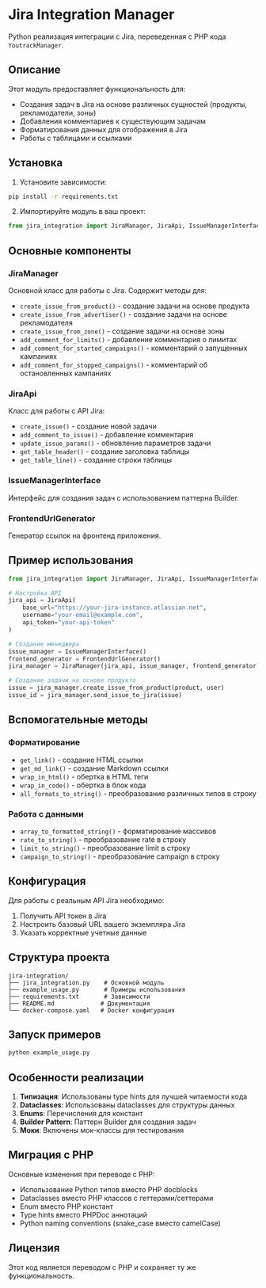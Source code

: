 # Jira Integration Manager

Python реализация интеграции с Jira, переведенная с PHP кода `YoutrackManager`.

## Описание

Этот модуль предоставляет функциональность для:
- Создания задач в Jira на основе различных сущностей (продукты, рекламодатели, зоны)
- Добавления комментариев к существующим задачам
- Форматирования данных для отображения в Jira
- Работы с таблицами и ссылками

## Установка

1. Установите зависимости:
```bash
pip install -r requirements.txt
```

2. Импортируйте модуль в ваш проект:
```python
from jira_integration import JiraManager, JiraApi, IssueManagerInterface, FrontendUrlGenerator
```

## Основные компоненты

### JiraManager
Основной класс для работы с Jira. Содержит методы для:
- `create_issue_from_product()` - создание задачи на основе продукта
- `create_issue_from_advertiser()` - создание задачи на основе рекламодателя
- `create_issue_from_zone()` - создание задачи на основе зоны
- `add_comment_for_limits()` - добавление комментария о лимитах
- `add_comment_for_started_campaigns()` - комментарий о запущенных кампаниях
- `add_comment_for_stopped_campaigns()` - комментарий об остановленных кампаниях

### JiraApi
Класс для работы с API Jira:
- `create_issue()` - создание новой задачи
- `add_comment_to_issue()` - добавление комментария
- `update_issue_params()` - обновление параметров задачи
- `get_table_header()` - создание заголовка таблицы
- `get_table_line()` - создание строки таблицы

### IssueManagerInterface
Интерфейс для создания задач с использованием паттерна Builder.

### FrontendUrlGenerator
Генератор ссылок на фронтенд приложения.

## Пример использования

```python
from jira_integration import JiraManager, JiraApi, IssueManagerInterface, FrontendUrlGenerator

# Настройка API
jira_api = JiraApi(
    base_url="https://your-jira-instance.atlassian.net",
    username="your-email@example.com",
    api_token="your-api-token"
)

# Создание менеджера
issue_manager = IssueManagerInterface()
frontend_generator = FrontendUrlGenerator()
jira_manager = JiraManager(jira_api, issue_manager, frontend_generator)

# Создание задачи на основе продукта
issue = jira_manager.create_issue_from_product(product, user)
issue_id = jira_manager.send_issue_to_jira(issue)
```

## Вспомогательные методы

### Форматирование
- `get_link()` - создание HTML ссылки
- `get_md_link()` - создание Markdown ссылки
- `wrap_in_html()` - обертка в HTML теги
- `wrap_in_code()` - обертка в блок кода
- `all_formats_to_string()` - преобразование различных типов в строку

### Работа с данными
- `array_to_formatted_string()` - форматирование массивов
- `rate_to_string()` - преобразование rate в строку
- `limit_to_string()` - преобразование limit в строку
- `campaign_to_string()` - преобразование campaign в строку

## Конфигурация

Для работы с реальным API Jira необходимо:

1. Получить API токен в Jira
2. Настроить базовый URL вашего экземпляра Jira
3. Указать корректные учетные данные

## Структура проекта

```
jira-integration/
├── jira_integration.py    # Основной модуль
├── example_usage.py       # Примеры использования
├── requirements.txt       # Зависимости
├── README.md             # Документация
└── docker-compose.yaml   # Docker конфигурация
```

## Запуск примеров

```bash
python example_usage.py
```

## Особенности реализации

1. **Типизация**: Использованы type hints для лучшей читаемости кода
2. **Dataclasses**: Использованы dataclasses для структуры данных
3. **Enums**: Перечисления для констант
4. **Builder Pattern**: Паттерн Builder для создания задач
5. **Моки**: Включены мок-классы для тестирования

## Миграция с PHP

Основные изменения при переводе с PHP:
- Использование Python типов вместо PHP docblocks
- Dataclasses вместо PHP классов с геттерами/сеттерами
- Enum вместо PHP констант
- Type hints вместо PHPDoc аннотаций
- Python naming conventions (snake_case вместо camelCase)

## Лицензия

Этот код является переводом с PHP и сохраняет ту же функциональность.
